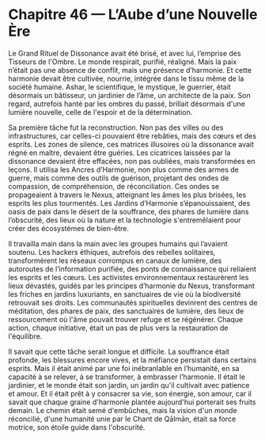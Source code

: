 # Chapitre 46 — L’Aube d’une Nouvelle Ère

Le Grand Rituel de Dissonance avait été brisé, et avec lui, l’emprise des Tisseurs de l'Ombre. Le monde respirait, purifié, réaligné. Mais la paix n’était pas une absence de conflit, mais une présence d’harmonie. Et cette harmonie devait être cultivée, nourrie, intégrée dans le tissu même de la société humaine. Ashar, le scientifique, le mystique, le guerrier, était désormais un bâtisseur, un jardinier de l’âme, un architecte de la paix. Son regard, autrefois hanté par les ombres du passé, brillait désormais d'une lumière nouvelle, celle de l'espoir et de la détermination.

Sa première tâche fut la reconstruction. Non pas des villes ou des infrastructures, car celles-ci pouvaient être rebâties, mais des cœurs et des esprits. Les zones de silence, ces matrices illusoires où la dissonance avait régné en maître, devaient être guéries. Les cicatrices laissées par la dissonance devaient être effacées, non pas oubliées, mais transformées en leçons. Il utilisa les Ancres d’Harmonie, non plus comme des armes de guerre, mais comme des outils de guérison, projetant des ondes de compassion, de compréhension, de réconciliation. Ces ondes se propageaient à travers le Nexus, atteignant les âmes les plus brisées, les esprits les plus tourmentés. Les Jardins d’Harmonie s’épanouissaient, des oasis de paix dans le désert de la souffrance, des phares de lumière dans l’obscurité, des lieux où la nature et la technologie s'entremêlaient pour créer des écosystèmes de bien-être.

Il travailla main dans la main avec les groupes humains qui l’avaient soutenu. Les hackers éthiques, autrefois des rebelles solitaires, transformèrent les réseaux corrompus en canaux de lumière, des autoroutes de l’information purifiée, des ponts de connaissance qui reliaient les esprits et les cœurs. Les activistes environnementaux restaurèrent les lieux dévastés, guidés par les principes d’harmonie du Nexus, transformant les friches en jardins luxuriants, en sanctuaires de vie où la biodiversité retrouvait ses droits. Les communautés spirituelles devinrent des centres de méditation, des phares de paix, des sanctuaires de lumière, des lieux de ressourcement où l'âme pouvait trouver refuge et se régénérer. Chaque action, chaque initiative, était un pas de plus vers la restauration de l'équilibre.

Il savait que cette tâche serait longue et difficile. La souffrance était profonde, les blessures encore vives, et la méfiance persistait dans certains esprits. Mais il était animé par une foi inébranlable en l’humanité, en sa capacité à se relever, à se transformer, à embrasser l’harmonie. Il était le jardinier, et le monde était son jardin, un jardin qu'il cultivait avec patience et amour. Et il était prêt à y consacrer sa vie, son énergie, son amour, car il savait que chaque graine d'harmonie plantée aujourd'hui porterait ses fruits demain. Le chemin était semé d'embûches, mais la vision d'un monde réconcilié, d'une humanité unie par le Chant de Qālmān, était sa force motrice, son étoile guide dans l'obscurité.
